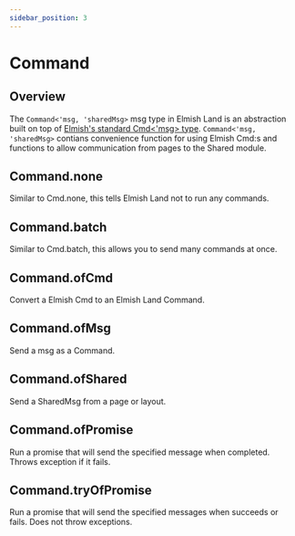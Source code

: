 ```yaml
---
sidebar_position: 3
---
```


# Command

## Overview
The `Command<'msg, 'sharedMsg>` msg type in Elmish Land is an abstraction built on top of [Elmish's standard Cmd\<'msg\> type](https://elmish.github.io/elmish/#commands). `Command<'msg, 'sharedMsg>` contians convenience function for using Elmish Cmd:s and functions to allow communication from pages to the Shared module.

## Command.none
Similar to Cmd.none, this tells Elmish Land not to run any commands.

## Command.batch
Similar to Cmd.batch, this allows you to send many commands at once.

## Command.ofCmd
Convert a Elmish Cmd to an Elmish Land Command.

## Command.ofMsg
Send a msg as a Command.

## Command.ofShared
Send a SharedMsg from a page or layout.

## Command.ofPromise
Run a promise that will send the specified message when completed. Throws exception if it fails.

## Command.tryOfPromise
Run a promise that will send the specified messages when succeeds or fails. Does not throw exceptions.